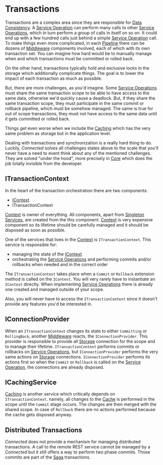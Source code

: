 # Transactions

Transactions are a complex area since they are responsible for [Data Consistency](../Entities/Consistency.md). A [Service Operation](../Services/Operations.md) can perform many calls to other [Service Operations](../Services/Operations.md), which in turn perform a group of calls in itself on so on. It could end up with a few hundred calls just behind a simple [Service Operation](../Services/Operations.md) call. To make things even more complicated, in each [Pipeline](../Services/Operations.md#invocation-pipeline) there can be dozens of [Middleware](../Middleware.md) components involved, each of which with its own transaction set. You can imagine how hard would be to manually manage when and which transactions must be committed or rolled back.

On the other hand, transactions typically hold and exclusive locks in the storage which additionally complicate things. The goal is to lower the impact of each transaction as much as possible.

But, there are more challenges, as you'd imagine. Some [Service Operations](../Services/Operations.md) must share the same transaction scope to be able to have access to the same data, otherwise we'd quickly cause a deadlock. But, if they share the same transaction scope, they must participate in the same commit or rollback pipeline, which must be somehow managed. The same is true for out of scope transactions, they must not have access to the same data until it gets committed or rolled back.

Things get even worse when we include the [Caching](../Caching/README.md) which has the very same problem as storage but in the application level.

Dealing with transactions and synchronization is a really hard thing to do. Luckily, *Connected* solves all challenges states above to the scale that you'll never have a need to event think about any of the mentioned challenges. They are solved "under the hood", more precisely in [Core](../../Environment/Core.md) which does the job totally invisible from the developer.

## ITransactionContext

In the heart of the transaction orchestration there are two components:

- [IContext](../IContext.md)
- ITransactionContext

[Context](../IContext.md) is owner of everything. All components, apart from [Singleton Services](../Services/README.md#service-scope), are created from the this component. [Context](../IContext.md) is very expensive component so its lifetime should be carefully managed and it should be disposed as soon as possible.

One of the services that lives in the [Context](../IContext.md) is ```ITransactionContext```. This service is responsible for:

- managing the state of the [IContext](../IContext.md)
- orchestrating the [Service Operations](../Services/Operations.md) and performing commits and/or rollbacks when needed and in the correct order

The ```ITransactionContext``` takes place when a ```Commit``` or ```Rollback``` extension method is called on the ```IContext```. You will very rarely have to instantiate an ```IContext``` directly. When implementing [Service Operations](../Services/Operations.md) there is already one created and managed outside of your scope.

Also, you will never have to access the ```ITransactionContext``` since it doesn't provide any features you'd be interested in.

## IConnectionProvider 

When an ```ITransactionContext``` changes its state to either ```Committing``` or ```RollingBack```, another [Middleware](../Middleware.md) reacts, the ```IConnectionProvider```. This provider is responsible to provide all [Storage](Storage.md) connection for the scope and to manage their lifetime. ```ITransactionContext``` performs commits or rollbacks on [Service Operations](../Services/Operations.md), but ```IConnectionProvider``` performs the very same actions on [Storage](Storage.md) connections. ```IConnectionProvider``` performs its actions first so when the ```Commit``` or ```Rollback``` is called on the [Service Operation](../Services/Operations.md), the connections are already disposed.

## ICachingService

[Caching](../Caching/README.md) is another service which critically depends on ```ITransactionContext```. namely, all changes to the [Cache](../Caching/README.md) is performed in the scope until the ```Commit``` stage occurs. The changes are then merged with the shared scope. In case of ```Rollback``` there are no actions performed because the cache gets disposed anyway.

## Distributed Transactions

*Connected* does not provide a mechanism for managing distributed transactions. A call to the remote REST service cannot be managed by a *Connected* but it still offers a way to perform two phase commits. Those commits are part of the [Saga](Saga.md) transactions.
